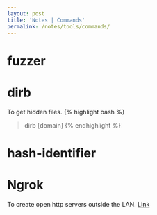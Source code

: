 ```yaml
---
layout: post
title: 'Notes | Commands'
permalink: /notes/tools/commands/
---
```


# fuzzer

# dirb
To get hidden files.
{% highlight bash %}
> dirb [domain]
{% endhighlight %}

# hash-identifier

# Ngrok
To create open http servers outside the LAN.
[Link](https://ngrok.com/)
